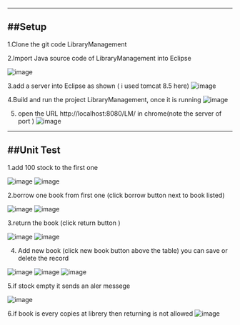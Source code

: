 
-----------------------------------------------------------------------------------------------------------------------------------------------------------------------------
##Setup
-----------
1.Clone the git code LibraryManagement

2.Import Java source code of LibraryManagement
 into Eclipse

![image](https://user-images.githubusercontent.com/7882959/136127231-b6c60fe2-a1f7-4d01-b962-127a423bfab8.png)

3.add a server into Eclipse as shown ( i used tomcat 8.5 here)
![image](https://user-images.githubusercontent.com/7882959/136127266-5d35ab62-142a-44c0-95f5-b622f11d494f.png)

4.Build and run the project LibraryManagement, once it is running
![image](https://user-images.githubusercontent.com/7882959/136127340-47f28b1f-5b18-47c1-a605-157ebf10fbe1.png)

5.  open the URL http://localhost:8080/LM/ in chrome(note the server of port )
![image](https://user-images.githubusercontent.com/7882959/136127491-e2b1934d-7123-45db-bf40-f33c44020944.png)

-----------------------------------------------------------------------------------------------------------------------------------------------------------------------------
##Unit Test 
----------
1.add 100 stock to the first one

![image](https://user-images.githubusercontent.com/7882959/136127781-00497b90-7893-4a7c-8a91-9601fb249fa0.png)
![image](https://user-images.githubusercontent.com/7882959/136127833-ff6aa3de-5191-42e8-9c4f-b995c0b84811.png)

2.borrow one book from first one (click borrow button next to book listed)

![image](https://user-images.githubusercontent.com/7882959/136127833-ff6aa3de-5191-42e8-9c4f-b995c0b84811.png)
![image](https://user-images.githubusercontent.com/7882959/136127975-82a19e68-4c76-4742-a7c3-5b4d655e760c.png)

3.return the book (click return button )

![image](https://user-images.githubusercontent.com/7882959/136127975-82a19e68-4c76-4742-a7c3-5b4d655e760c.png)
![image](https://user-images.githubusercontent.com/7882959/136128094-aca6ffa9-7c1d-4645-9984-90dab49325aa.png)

 4. Add new book (click new book button above the table) you can save or delete the record
 
 ![image](https://user-images.githubusercontent.com/7882959/136128174-b520c499-29c4-4803-a5ab-57bf0de1bfcf.png)
![image](https://user-images.githubusercontent.com/7882959/136128324-18704cd9-90fc-43d0-8d68-c85f34e2fc6e.png)
![image](https://user-images.githubusercontent.com/7882959/136128366-e7f7cd2f-c5f1-4971-aa5d-f8bd0e6687b8.png)

5.if stock empty it sends an aler messege

![image](https://user-images.githubusercontent.com/7882959/136276905-38edb63b-f057-4ea7-bd03-033b3d6e3704.png)

6.if book is every copies at librery then returning is not allowed
![image](https://user-images.githubusercontent.com/7882959/136277290-3e2ea9ea-d322-4b24-ba1f-b908b89fbb94.png)






